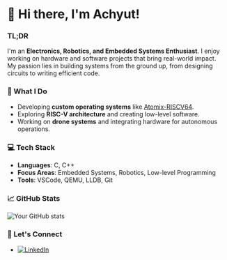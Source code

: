# 👋 Hi there, I'm Achyut!

### TL;DR
I'm an **Electronics, Robotics, and Embedded Systems Enthusiast**. I enjoy working on hardware and software projects that bring real-world impact. My passion lies in building systems from the ground up, from designing circuits to writing efficient code.

### 🚀 What I Do
- Developing **custom operating systems** like [Atomix-RISCV64](https://github.com/Aks132/Atomix-RISCV64).
- Exploring **RISC-V architecture** and creating low-level software.
- Working on **drone systems** and integrating hardware for autonomous operations.

### 💻 Tech Stack
- **Languages**: C, C++
- **Focus Areas**: Embedded Systems, Robotics, Low-level Programming
- **Tools**: VSCode, QEMU, LLDB, Git

### 📈 GitHub Stats
![Your GitHub stats](https://github-readme-stats.vercel.app/api?username=Aks132&show_icons=true&theme=radical)

### 🤝 Let's Connect
- [![LinkedIn](https://img.shields.io/badge/LinkedIn-0077B5?style=for-the-badge&logo=linkedin&logoColor=white)](https://www.linkedin.com/in/achyutsapariya)

